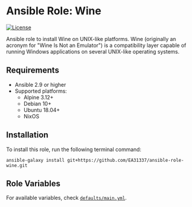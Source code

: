 # Ansible Role: Wine

[![License](https://img.shields.io/badge/license-MIT-brightgreen.svg)](LICENSE)

Ansible role to install Wine on UNIX-like platforms.
Wine (originally an acronym for "Wine Is Not an Emulator")
is a compatibility layer capable of running Windows applications
on several UNIX-like operating systems.

## Requirements

- Ansible 2.9 or higher
- Supported platforms:
  - Alpine 3.12+
  - Debian 10+
  - Ubuntu 18.04+
  - NixOS

## Installation

To install this role, run the following terminal command:

```shell
ansible-galaxy install git+https://github.com/EA31337/ansible-role-wine.git
```

## Role Variables

For available variables, check [`defaults/main.yml`](defaults/main.yml).
